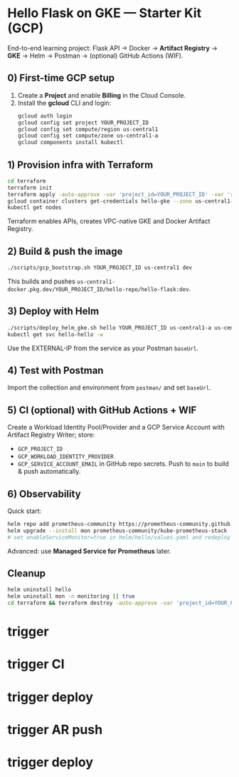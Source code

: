 # Hello Flask on **GKE** — Starter Kit (GCP)

End-to-end learning project: Flask API → Docker → **Artifact Registry** → **GKE** → Helm → Postman → (optional) GitHub Actions (WIF).

## 0) First-time GCP setup
1) Create a **Project** and enable **Billing** in the Cloud Console.  
2) Install the **gcloud** CLI and login:
   ```bash
   gcloud auth login
   gcloud config set project YOUR_PROJECT_ID
   gcloud config set compute/region us-central1
   gcloud config set compute/zone us-central1-a
   gcloud components install kubectl
   ```

## 1) Provision infra with Terraform
```bash
cd terraform
terraform init
terraform apply -auto-approve -var 'project_id=YOUR_PROJECT_ID' -var 'region=us-central1' -var 'zone=us-central1-a'
gcloud container clusters get-credentials hello-gke --zone us-central1-a --project YOUR_PROJECT_ID
kubectl get nodes
```
Terraform enables APIs, creates VPC-native GKE and Docker Artifact Registry.

## 2) Build & push the image
```bash
./scripts/gcp_bootstrap.sh YOUR_PROJECT_ID us-central1 dev
```
This builds and pushes `us-central1-docker.pkg.dev/YOUR_PROJECT_ID/hello-repo/hello-flask:dev`.

## 3) Deploy with Helm
```bash
./scripts/deploy_helm_gke.sh hello YOUR_PROJECT_ID us-central1-a us-central1 dev
kubectl get svc hello-hello -w
```
Use the EXTERNAL-IP from the service as your Postman `baseUrl`.

## 4) Test with Postman
Import the collection and environment from `postman/` and set `baseUrl`.

## 5) CI (optional) with GitHub Actions + WIF
Create a Workload Identity Pool/Provider and a GCP Service Account with Artifact Registry Writer; store:
- `GCP_PROJECT_ID`
- `GCP_WORKLOAD_IDENTITY_PROVIDER`
- `GCP_SERVICE_ACCOUNT_EMAIL`
in GitHub repo secrets. Push to `main` to build & push automatically.

## 6) Observability
Quick start:
```bash
helm repo add prometheus-community https://prometheus-community.github.io/helm-charts
helm upgrade --install mon prometheus-community/kube-prometheus-stack -n monitoring --create-namespace
# set enableServiceMonitor=true in helm/hello/values.yaml and redeploy
```
Advanced: use **Managed Service for Prometheus** later.

## Cleanup
```bash
helm uninstall hello
helm uninstall mon -n monitoring || true
cd terraform && terraform destroy -auto-approve -var 'project_id=YOUR_PROJECT_ID'
```
# trigger
# trigger CI
# trigger deploy
# trigger AR push
# trigger deploy

